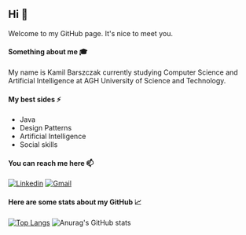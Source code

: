 ## Hi :wave:

Welcome to my GitHub page. It's nice to meet you.

#### Something about me :mortar_board:

My name is Kamil Barszczak currently studying Computer Science and Artificial Intelligence at AGH University of Science and Technology.

#### My best sides :zap:
 
- Java
- Design Patterns
- Artificial Intelligence
- Social skills

#### You can reach me here :mailbox:
[![Linkedin](https://img.shields.io/badge/LinkedIn-0077B5?style=for-the-badge&logo=linkedin&logoColor=white)](https://www.linkedin.com/in/kamil-barszczak-886115267/) [![Gmail](https://img.shields.io/badge/Gmail-D14836?style=for-the-badge&logo=gmail&logoColor=white)](mailto:kamilbarszczak62@gmail.com)

#### Here are some stats about my GitHub :chart_with_upwards_trend:

[![Top Langs](https://github-readme-stats.vercel.app/api/top-langs/?username=kbarszczak&show_icons=true&theme=gruvbox&langs_count=8&hide=Jupyter%20Notebook,cmake,makefile&layout=compact)](https://github.com/anuraghazra/github-readme-stats) ![Anurag's GitHub stats](https://github-readme-stats.vercel.app/api?username=kbarszczak&show_icons=true&hide=stars&theme=gruvbox&count_private=true&line_height=29)
